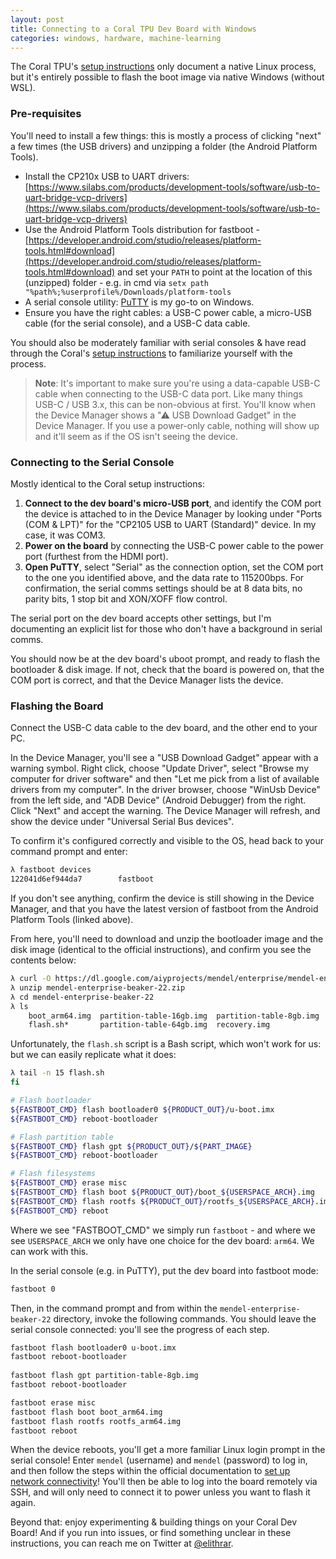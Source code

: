 ```yaml
---
layout: post
title: Connecting to a Coral TPU Dev Board with Windows
categories: windows, hardware, machine-learning
---
```


The Coral TPU's [setup instructions](https://coral.withgoogle.com/tutorials/devboard-datasheet/#serial-console-port) only document a native Linux process, but it's entirely possible to flash the boot image via native Windows (without WSL).  

### Pre-requisites

You'll need to install a few things: this is mostly a process of clicking "next" a few times (the USB drivers) and unzipping a folder (the Android Platform Tools).

- Install the CP210x USB to UART drivers: [https://www.silabs.com/products/development-tools/software/usb-to-uart-bridge-vcp-drivers](https://www.silabs.com/products/development-tools/software/usb-to-uart-bridge-vcp-drivers)
- Use the Android Platform Tools distribution for fastboot - [https://developer.android.com/studio/releases/platform-tools.html#download](https://developer.android.com/studio/releases/platform-tools.html#download) and set your `PATH` to point at the location of this (unzipped) folder - e.g. in cmd via `setx path "%path%;%userprofile%/Downloads/platform-tools`
- A serial console utility: [PuTTY](https://www.putty.org/) is my go-to on Windows.
- Ensure you have the right cables: a USB-C power cable, a micro-USB cable (for the serial console), and a USB-C data cable.

You should also be moderately familiar with serial consoles & have read through the Coral's [setup instructions](https://coral.withgoogle.com/tutorials/devboard/) to familiarize yourself with the process.

> **Note**: It's important to make sure you're using a data-capable USB-C cable when connecting to the USB-C data port. Like many things USB-C / USB 3.x, this can be non-obvious at first. You'll know when the Device Manager shows a "⚠ USB Download Gadget" in the Device Manager. If you use a power-only cable, nothing will show up and it'll seem as if the OS isn't seeing the device.

### Connecting to the Serial Console

Mostly identical to the Coral setup instructions:

1. **Connect to the dev board's micro-USB port**, and identify the COM port the device is attached to in the Device Manager by looking under "Ports (COM & LPT)" for the "CP2105 USB to UART (Standard)" device. In my case, it was COM3.
2. **Power on the board** by connecting the USB-C power cable to the power port (furthest from the HDMI port). 
3. **Open PuTTY**, select "Serial" as the connection option, set the COM port to the one you identified above, and the data rate to 115200bps. For confirmation, the serial comms settings should be at 8 data bits, no parity bits, 1 stop bit and XON/XOFF flow control. 

The serial port on the dev board accepts other settings, but I'm documenting an explicit list for those who don't have a background in serial comms.

You should now be at the dev board's uboot prompt, and ready to flash the bootloader & disk image. If not, check that the board is powered on, that the COM port is correct, and that the Device Manager lists the device.

### Flashing the Board

Connect the USB-C data cable to the dev board, and the other end to your PC.

In the Device Manager, you'll see a "USB Download Gadget" appear with a warning symbol. Right click, choose "Update Driver", select "Browse my computer for driver software" and then "Let me pick from a  list of available drivers from my computer". In the driver browser, choose "WinUsb Device" from the left side, and "ADB Device" (Android Debugger) from the right. Click "Next" and accept the warning. The Device Manager will refresh, and show the device under "Universal Serial Bus devices".

To confirm it's configured correctly and visible to the OS, head back to your command prompt and enter:
```sh
λ fastboot devices
122041d6ef944da7        fastboot
```
If you don't see anything, confirm the device is still showing in the Device Manager, and that you have the latest version of fastboot from the Android Platform Tools (linked above).

From here, you'll need to download and unzip the bootloader image and the disk image (identical to the official instructions), and confirm you see the contents below:
```sh
λ curl -O https://dl.google.com/aiyprojects/mendel/enterprise/mendel-enterprise-beaker-22.zip
λ unzip mendel-enterprise-beaker-22.zip
λ cd mendel-enterprise-beaker-22
λ ls
    boot_arm64.img  partition-table-16gb.img  partition-table-8gb.img  rootfs_arm64.img
    flash.sh*       partition-table-64gb.img  recovery.img             u-boot.imx
```
Unfortunately, the `flash.sh` script is a Bash script, which won't work for us: but we can easily replicate what it does:
```sh
λ tail -n 15 flash.sh
fi

# Flash bootloader
${FASTBOOT_CMD} flash bootloader0 ${PRODUCT_OUT}/u-boot.imx
${FASTBOOT_CMD} reboot-bootloader

# Flash partition table
${FASTBOOT_CMD} flash gpt ${PRODUCT_OUT}/${PART_IMAGE}
${FASTBOOT_CMD} reboot-bootloader

# Flash filesystems
${FASTBOOT_CMD} erase misc
${FASTBOOT_CMD} flash boot ${PRODUCT_OUT}/boot_${USERSPACE_ARCH}.img
${FASTBOOT_CMD} flash rootfs ${PRODUCT_OUT}/rootfs_${USERSPACE_ARCH}.img
${FASTBOOT_CMD} reboot
```
Where we see "FASTBOOT_CMD" we simply run `fastboot` - and where we see `USERSPACE_ARCH` we only have one choice for the dev board: `arm64`. We can work with this.

In the serial console (e.g. in PuTTY), put the dev board into fastboot mode:
```sh
fastboot 0
```
Then, in the command prompt and from within the `mendel-enterprise-beaker-22` directory, invoke the following commands. You should leave the serial console connected: you'll see the progress of each step.
```sh
fastboot flash bootloader0 u-boot.imx
fastboot reboot-bootloader
 
fastboot flash gpt partition-table-8gb.img
fastboot reboot-bootloader

fastboot erase misc
fastboot flash boot boot_arm64.img
fastboot flash rootfs rootfs_arm64.img
fastboot reboot
```
When the device reboots, you'll get a more familiar Linux login prompt in the serial console! Enter `mendel` (username) and `mendel` (password) to log in, and then follow the steps within the official documentation to [set up network connectivity](https://coral.withgoogle.com/tutorials/devboard/#connect-to-the-internet)! You'll then be able to log into the board remotely via SSH, and will only need to connect it to power unless you want to flash it again.

Beyond that: enjoy experimenting & building things on your Coral Dev Board! And if you run into issues, or find something unclear in these instructions, you can reach me on Twitter at [@elithrar](https://twitter.com/elithrar).
